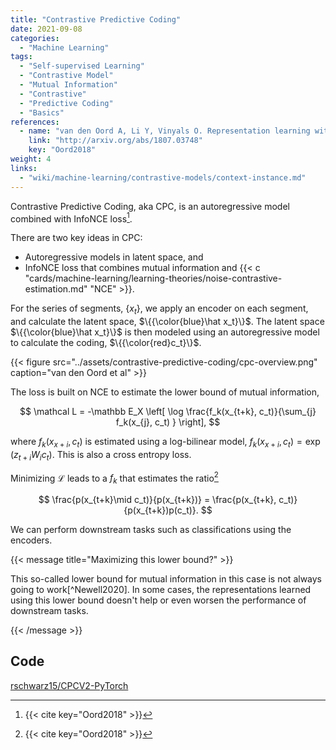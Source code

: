 ```yaml
---
title: "Contrastive Predictive Coding"
date: 2021-09-08
categories:
  - "Machine Learning"
tags:
  - "Self-supervised Learning"
  - "Contrastive Model"
  - "Mutual Information"
  - "Contrastive"
  - "Predictive Coding"
  - "Basics"
references:
  - name: "van den Oord A, Li Y, Vinyals O. Representation learning with Contrastive Predictive Coding. arXiv [cs.LG]. 2018. Available: http://arxiv.org/abs/1807.03748"
    link: "http://arxiv.org/abs/1807.03748"
    key: "Oord2018"
weight: 4
links:
  - "wiki/machine-learning/contrastive-models/context-instance.md"
---
```




Contrastive Predictive Coding, aka CPC, is an autoregressive model combined with InfoNCE loss[^Oord2018].



There are two key ideas in CPC:

- Autoregressive models in latent space, and
- InfoNCE loss that combines mutual information and {{< c "cards/machine-learning/learning-theories/noise-contrastive-estimation.md" "NCE" >}}.

For the series of segments, $\{x_t\}$, we apply an encoder on each segment, and calculate the latent space, $\{{\color{blue}\hat x_t}\}$. The latent space $\{{\color{blue}\hat x_t}\}$ is then modeled using an autoregressive model to calculate the coding, $\{{\color{red}c_t}\}$.

{{< figure src="../assets/contrastive-predictive-coding/cpc-overview.png" caption="van den Oord et al" >}}


The loss is built on NCE to estimate the lower bound of mutual information,

$$
\mathcal L = -\mathbb E_X \left[ \log \frac{f_k(x_{t+k}, c_t)}{\sum_{j} f_k(x_{j}, c_t) } \right],
$$

where $f_k(x_{x+i}, c_t)$ is estimated using a log-bilinear model, $f_k(x_{x+i}, c_t) = \exp\left( z_{t+i} W_i c_t \right)$. This is also a cross entropy loss.

Minimizing $\mathcal L$ leads to a $f_k$ that estimates the ratio[^Oord2018]

$$
\frac{p(x_{t+k}\mid c_t)}{p(x_{t+k})} = \frac{p(x_{t+k}, c_t)}{p(x_{t+k})p(c_t)}.
$$

We can perform downstream tasks such as classifications using the encoders.

{{< message title="Maximizing this lower bound?" >}}

This so-called lower bound for mutual information in this case is not always going to work[^Newell2020]. In some cases, the representations learned using this lower bound doesn't help or even worsen the performance of downstream tasks.

{{< /message >}}



## Code

[rschwarz15/CPCV2-PyTorch](https://github.com/rschwarz15/CPCV2-PyTorch)


[^Oord2018]: {{< cite key="Oord2018" >}}